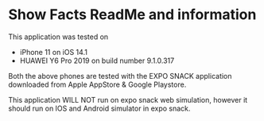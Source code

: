 # Show Facts ReadMe and information

This application was tested on
- iPhone 11 on iOS 14.1
- HUAWEI Y6 Pro 2019 on build number 9.1.0.317

Both the above phones are tested with the EXPO SNACK application downloaded from Apple AppStore & Google Playstore.

This application WILL NOT run on expo snack web simulation, however it should run on IOS and Android simulator in expo snack.
